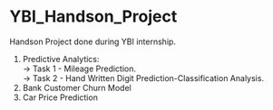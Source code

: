 # YBI_Handson_Project
Handson Project done during YBI internship.
1) Predictive Analytics:<br>
   -> Task 1 - Mileage Prediction.<br>
   -> Task 2 - Hand Written Digit Prediction-Classification Analysis.<br>
2) Bank Customer Churn Model<br>
3) Car Price Prediction<br>
